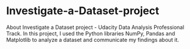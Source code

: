 # Investigate-a-Dataset-project
About Investigate a Dataset project - Udacity Data Analysis Professional Track. In this project, I used the Python libraries NumPy, Pandas and Matplotlib to analyze a dataset and communicate my findings about it.
